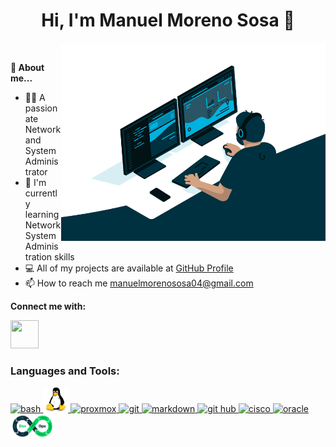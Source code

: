 <!--  COMENTARIO  -->

<h1 align="center">Hi, I'm Manuel Moreno Sosa 👋</h1>
<p align="left">
  <img src="/img/administrator.gif" alt="image" width="423" align="right">
</p>

<br>

 **💬 About me...**
  - 🙋‍♂️ A passionate Network and System Administrator
  - 🌱 I'm currently learning Network System Administration skills
  - 💻 All of my projects are available at [GitHub Profile](https://github.com/Manuelms04)
  - 📫 How to reach me manuelmorenososa04@gmail.com

 **Connect me with:**

<a href="https://www.linkedin.com/in/manuel-moreno-sosa-46a2b0334/">
  <img src="https://upload.wikimedia.org/wikipedia/commons/c/ca/LinkedIn_logo_initials.png" width="45" height="45"/>
</a>

<br>

<h3 align="left">Languages and Tools:</h3>
<p align="left"> 

<a href="https://www.gnu.org/software/bash/" target="_blank" rel="noreferrer">
<img src="https://www.vectorlogo.zone/logos/gnu_bash/gnu_bash-icon.svg" alt="bash" width="40" height="40"/> </a> 

<a href="https://www.linux.org/" target="_blank" rel="noreferrer">
<img src="https://raw.githubusercontent.com/devicons/devicon/master/icons/linux/linux-original.svg" alt="linux" width="40" height="40"/> </a> 

<a href="https://www.proxmox.com/" target="_blank" rel="noreferrer">
<img src="https://2fasvg.github.io/assets/img/logo/proxmox.com/proxmox.com.svg" alt="proxmox" width="40" height="40"/> </a>

<a href="https://git-scm.com/" target="_blank" rel="noreferrer">
<img src="https://www.vectorlogo.zone/logos/git-scm/git-scm-icon.svg" alt="git" width="40" height="40"/> </a> 

<a href="https://markdown.es/" target="_blank" rel="noreferrer">
<img src="https://upload.wikimedia.org/wikipedia/commons/4/48/Markdown-mark.svg" alt="markdown" width="40" height="40"/> </a>

<a href="https://github.com/" target="_blank" rel="noreferrer">
<img src="https://cdn.icon-icons.com/icons2/936/PNG/512/github-logo_icon-icons.com_73546.png" alt="git hub" width="40" height="40"/> </a> 

<a href="https://www.cisco.com/" target="_blank" rel="noreferrer">
<img src="https://upload.wikimedia.org/wikipedia/commons/6/64/Cisco_logo.svg" alt="cisco" width="60" height="35"/> </a> 

<a href="https://www.oracle.com/" target="_blank" rel="noreferrer">
<img src="https://upload.wikimedia.org/wikipedia/commons/5/50/Oracle_logo.svg" alt="oracle" width="40" height="40"/> </a> 

<a href="https://azure.microsoft.com/es-es/resources/cloud-computing-dictionary/what-is-devops#:~:text=Definici%C3%B3n%20de%20DevOps,los%20clientes%20de%20forma%20constante." target="_blank" rel="noreferrer">
<img src="/img/devops.png" alt="devops" width="70" height="40"/> </a> 



<!--
<a href="https://aws.amazon.com" target="_blank" rel="noreferrer">
<img src="https://raw.githubusercontent.com/devicons/devicon/master/icons/amazonwebservices/amazonwebservices-original-wordmark.svg" alt="aws" width="40" height="40"/> </a> 

<a href="https://www.docker.com/" target="_blank" rel="noreferrer">
<img src="https://raw.githubusercontent.com/devicons/devicon/master/icons/docker/docker-original-wordmark.svg" alt="docker" width="40" height="40"/> </a> 

<a href="https://kubernetes.io" target="_blank" rel="noreferrer">
<img src="https://www.vectorlogo.zone/logos/kubernetes/kubernetes-icon.svg" alt="kubernetes" width="40" height="40"/> </a> 

<a href="https://www.nginx.com" target="_blank" rel="noreferrer">
<img src="https://raw.githubusercontent.com/devicons/devicon/master/icons/nginx/nginx-original.svg" alt="nginx" width="40" height="40"/> </a> </p>








